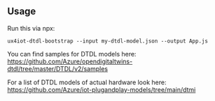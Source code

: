## Usage

Run this via npx:

```
ux4iot-dtdl-bootstrap --input my-dtdl-model.json --output App.js
```

You can find samples for DTDL models here: https://github.com/Azure/opendigitaltwins-dtdl/tree/master/DTDL/v2/samples

For a list of DTDL models of actual hardware look here: https://github.com/Azure/iot-plugandplay-models/tree/main/dtmi
